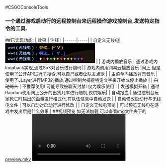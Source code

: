 #CSGOConsoleTools
### 一个通过游戏启动行的远程控制台来远程操作游戏控制台,发送特定指令的工具.
##已实现功能:
| 效果 | 注释 |
|------|-----|
| 自定义无线电| ![图片](img/radio.png) |
| 游戏内播放音乐 | 通过游戏内loopback实现,通过SoX对音乐进行编码|
| 游戏内调用网易云播放音乐 |同上,但是使用了公开API进行了搜索,可以自己或者让队友点歌 |
| 主菜单内播放背景音乐 | 使用了JLayer进行MP3的播放,通过控制台捕捉特定文字来开始或停止播放 |
| ~~自动骂人~~ | 不推荐使用! 可能导致被聊天封禁! 仅为娱乐使用 |
| 发送模拟开箱 | 通过Random使用网上公开的出货几率进行随机,仅供娱乐|
| 自动报血 | 通过控制台玩家死亡时输出的血量进行格式化,在队伍信息中自动发送 |
| 自动修改启动行与无线电文件 | 可以自动对启动行进行修改 |
| 自定义无线电预览 | 可以预览无线电在游戏中发出后是什么效果 |
##视频预览
如无法加载,可以查看img文件夹下的[preview.mkv](img/preview.mkv)
![视频](img/preview.mkv)